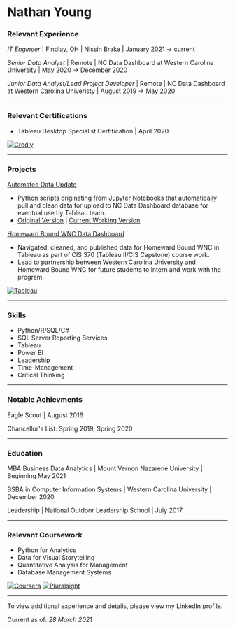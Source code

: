 # Nathan Young

### Relevant Experience

*IT Engineer* | Findlay, OH | Nissin Brake | January 2021 -> current 

*Senior Data Analyst* | Remote | NC Data Dashboard at Western Carolina University | May 2020 -> December 2020

*Junior Data Analyst/Lead Project Developer* | Remote | NC Data Dashboard at Western Carolina Univeristy | August 2019 -> May 2020 

***

### Relevant Certifications 
* Tableau Desktop Specialist Certification | April 2020

[![Credly](https://img.shields.io/badge/-CREDLY-FF6B00?style=for-the-badge&logo=acclaim&logoColor=white)](https://www.credly.com/users/nathayoung/badges) 
***

### Projects

[Automated Data Update](https://github.com/NC-Data-Dashboard)
* Python scripts originating from Jupyter Notebooks that automatically pull and clean data for upload to NC Data Dashboard database for eventual use by Tableau team.
* [Original Version](https://github.com/NC-Data-Dashboard/DataDashboard_Public) | [Current Working Version](https://github.com/nathayoung/DataDashboard_Windows)

[Homeward Bound WNC Data Dashboard](https://www.linkedin.com/posts/arthursalido_sbtdc-wcu-homewardbound-activity-6684478453695188992-_kb1/)
* Navigated, cleaned, and published data for Homeward Bound WNC in Tableau as part of CIS 370 (Tableau II/CIS Capstone) course work.
* Lead to partnership between Western Carolina University and Homeward Bound WNC for future students to intern and work with the program.

[![Tableau](https://img.shields.io/badge/-TABLEAU-B7410E?style=for-the-badge&logo=tableau&logoColor=white)](https://public.tableau.com/profile/nathayoung#!/)

***

### Skills

* Python/R/SQL/C#
* SQL Server Reporting Services
* Tableau
* Power BI
* Leadership
* Time-Management
* Critical Thinking

***

### Notable Achievments

Eagle Scout | August 2016

Chancellor's List: Spring 2019, Spring 2020

***

### Education

MBA Business Data Analytics | Mount Vernon Nazarene University | Beginning May 2021

BSBA in Computer Information Systems | Western Carolina University | December 2020

Leadership | National Outdoor Leadership School | July 2017

***

### Relevant Coursework 

* Python for Analytics
* Data for Visual Storytelling
* Quantitative Analysis for Management
* Database Management Systems

[![Coursera](https://img.shields.io/badge/-COURSERA-0077B5?style=for-the-badge&logo=COURSERA&logoColor=white)](https://www.coursera.org/user/0f216ddea486002dd0ba0fbe76e503b9) 
[![Pluralsight](https://img.shields.io/badge/-PLURALSIGHT-50C878?style=for-the-badge&logo=pluralsight&logoColor=white)](https://app.pluralsight.com/profile/nathayoung)

***
To view additional experience and details, please view my LinkedIn profile.

Current as of: *28 March 2021*
